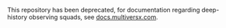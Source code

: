 This repository has been deprecated, for documentation regarding deep-history observing squads, see [docs.multiversx.com](https://docs.multiversx.com/integrators/deep-history-squad).
